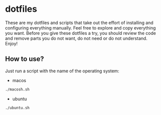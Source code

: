 # dotfiles

These are my dotfiles and scripts that take out the effort of installing and configuring everything manually. Feel free to explore and copy everything you want.
Before you give these dotfiles a try, you should review the code and remove parts you do not want, do not need or do not understand. 
Enjoy! 

## How to use?

Just run a script with the name of the operating system:
- macos
```sh
./macosh.sh
``` 

- ubuntu
```sh
./ubuntu.sh
```
